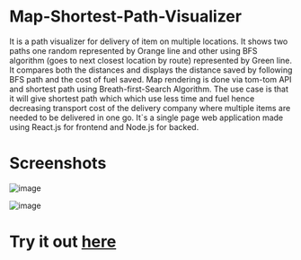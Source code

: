 # Map-Shortest-Path-Visualizer
It is a path visualizer for delivery of item on multiple locations. It shows two paths one random represented by Orange line and other using BFS algorithm (goes to next closest location by route) represented by Green line. It compares both the distances and displays the distance saved by following BFS path and the cost of fuel saved. Map rendering is done via tom-tom API and shortest path using Breath-first-Search Algorithm. The use case is that it will give shortest path which which use less time and fuel hence decreasing transport cost of the delivery company where multiple items are needed to be delivered in one go. It`s a single page web application made using React.js for frontend and Node.js for backed.


# Screenshots
![image](https://user-images.githubusercontent.com/71930390/174695068-38df51cc-3d4c-4b03-ac84-3a07cee5dbdf.png)

![image](https://user-images.githubusercontent.com/71930390/174695121-2b8cc9c8-5ba0-4260-852e-0a0532152c5d.png)


# Try it out [here](https://map-shortest-path-visualizer.vercel.app/)

